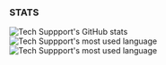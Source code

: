 ### STATS 

![Tech Suppport's GitHub stats](https://github-readme-stats.vercel.app/api?username=edoofa&theme=dark&show_icons=true)
<br>
![Tech Suppport's most used language](https://github-readme-stats.vercel.app/api/top-langs?username=edoofa&show_icons=true&locale=en&layout=compact)
<br>
![Tech Suppport's most used language](https://github-readme-streak-stats.herokuapp.com/?user=edoofa&)




<!--
**edoofa/edoofa** is a ✨ _special_ ✨ repository because its `README.md` (this file) appears on your GitHub profile.


